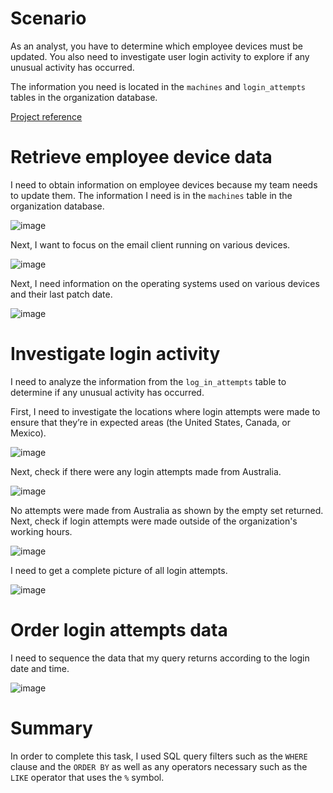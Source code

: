 # Scenario
As an analyst, you have to determine which employee devices must be updated. You also need to investigate user login activity to explore if any unusual activity has occurred.

The information you need is located in the `machines` and `login_attempts` tables in the organization database.

[Project reference](https://www.coursera.org/learn/linux-and-sql/home/welcome)

# Retrieve employee device data
I need to obtain information on employee devices because my team needs to update them. The information I need is in the `machines` table in the organization database.

![image](https://github.com/user-attachments/assets/b1614d51-5307-4073-a67a-3e422fb5a53c)

Next, I want to focus on the email client running on various devices.

![image](https://github.com/user-attachments/assets/d24d81fd-b009-4eb4-bc6f-687b0edfebf0)

Next, I need information on the operating systems used on various devices and their last patch date.

![image](https://github.com/user-attachments/assets/6fb841ef-bd5f-40cb-901c-3041a786a3a5)

# Investigate login activity
I need to analyze the information from the `log_in_attempts` table to determine if any unusual activity has occurred.

First, I need to investigate the locations where login attempts were made to ensure that they’re in expected areas (the United States, Canada, or Mexico).

![image](https://github.com/user-attachments/assets/81a50705-eab2-4626-87a2-0a8e7dfc7439)

Next, check if there were any login attempts made from Australia.

![image](https://github.com/user-attachments/assets/75706589-cbaf-48b1-a938-f19f38a4926c)

No attempts were made from Australia as shown by the empty set returned. Next, check if login attempts were made outside of the organization's working hours.

![image](https://github.com/user-attachments/assets/18826873-1bb2-4570-b5f9-3ed24c68d64d)

I need to get a complete picture of all login attempts.

![image](https://github.com/user-attachments/assets/7cc4a2a2-77b8-4039-bf8b-03edbf6eb4e7)

# Order login attempts data
I need to sequence the data that my query returns according to the login date and time.

![image](https://github.com/user-attachments/assets/a0a21a52-b177-4940-9206-6a1750ca740b)

# Summary
In order to complete this task, I used SQL query filters such as the `WHERE` clause and the `ORDER BY` as well as any operators necessary such as the `LIKE` operator that uses the `%` symbol.
